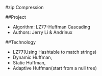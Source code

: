 #zip Compression

##Project
- Algorithm: LZ77-Huffman Cascading
- Authors: Jerry Li & Andrinux

##Technology
* LZ77(Using Hashtable to match strings)
* Dynamic Huffman, 
* Static Huffman, 
* Adaptive Huffman(start from a null tree)

